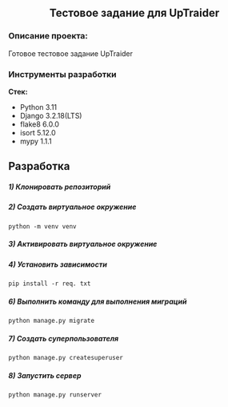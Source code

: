<h2 align="center">Тестовое задание для UpTraider</h2>


### Описание проекта:

Готовое тестовое задание UpTraider

### Инструменты разработки

**Стек:**
- Python 3.11
- Django 3.2.18(LTS)
- flake8 6.0.0
- isort 5.12.0
- mypy 1.1.1

## Разработка

##### 1) Клонировать репозиторий

##### 2) Создать виртуальное окружение

    python -m venv venv

##### 3) Активировать виртуальное окружение

##### 4) Установить зависимости

    pip install -r req. txt

##### 6) Выполнить команду для выполнения миграций

    python manage.py migrate

##### 7) Создать суперпользователя

    python manage.py createsuperuser

##### 8) Запустить сервер

    python manage.py runserver